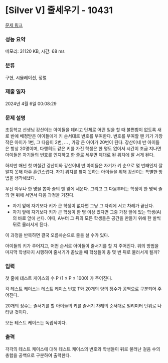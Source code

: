 # [Silver V] 줄세우기 - 10431 

[문제 링크](https://www.acmicpc.net/problem/10431) 

### 성능 요약

메모리: 31120 KB, 시간: 68 ms

### 분류

구현, 시뮬레이션, 정렬

### 제출 일자

2024년 4월 6일 00:08:29

### 문제 설명

<p>초등학교 선생님 강산이는 아이들을 데리고 단체로 어떤 일을 할 때 불편함이 없도록 새로 반에 배정받은 아이들에게 키 순서대로 번호를 부여한다. 번호를 부여할 땐 키가 가장 작은 아이가 1번, 그 다음이 2번, ... , 가장 큰 아이가 20번이 된다. 강산이네 반 아이들은 항상 20명이며, 다행히도 같은 키를 가진 학생은 한 명도 없어서 시간이 조금 지나면 아이들은 자기들의 번호를 인지하고 한 줄로 세우면 제대로 된 위치에 잘 서게 된다.</p>

<p>하지만 매년 첫 며칠간 강산이와 강산이네 반 아이들은 자기가 키 순으로 몇 번째인지 잘 알지 못해 아주 혼란스럽다. 자기 위치를 찾지 못하는 아이들을 위해 강산이는 특별한 방법을 생각해냈다.</p>

<p>우선 아무나 한 명을 뽑아 줄의 맨 앞에 세운다. 그리고 그 다음부터는 학생이 한 명씩 줄의 맨 뒤에 서면서 다음 과정을 거친다.</p>

<ul>
	<li>자기 앞에 자기보다 키가 큰 학생이 없다면 그냥 그 자리에 서고 차례가 끝난다.</li>
	<li>자기 앞에 자기보다 키가 큰 학생이 한 명 이상 있다면 그중 가장 앞에 있는 학생(A)의 바로 앞에 선다. 이때, A부터 그 뒤의 모든 학생들은 공간을 만들기 위해 한 발씩 뒤로 물러서게 된다.</li>
</ul>

<p>이 과정을 반복하면 결국 오름차순으로 줄을 설 수가 있다.</p>

<p>아이들의 키가 주어지고, 어떤 순서로 아이들이 줄서기를 할 지 주어진다. 위의 방법을 마지막 학생까지 시행하여 줄서기가 끝났을 때 학생들이 총 몇 번 뒤로 물러서게 될까?</p>

### 입력 

 <p>첫 줄에 테스트 케이스의 수 P (1 ≤ P ≤ 1000) 가 주어진다.</p>

<p>각 테스트 케이스는 테스트 케이스 번호 T와 20개의 양의 정수가 공백으로 구분되어 주어진다.</p>

<p>20개의 정수는 줄서기를 할 아이들의 키를 줄서기 차례의 순서대로 밀리미터 단위로 나타낸 것이다.</p>

<p>모든 테스트 케이스는 독립적이다.</p>

### 출력 

 <p>각각의 테스트 케이스에 대해 테스트 케이스의 번호와 학생들이 뒤로 물러난 걸음 수의 총합을 공백으로 구분하여 출력한다.</p>

